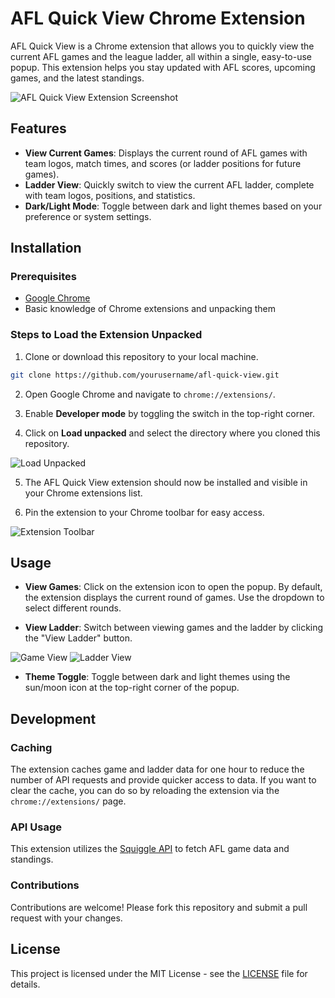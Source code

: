 
# AFL Quick View Chrome Extension

AFL Quick View is a Chrome extension that allows you to quickly view the current AFL games and the league ladder, all within a single, easy-to-use popup. This extension helps you stay updated with AFL scores, upcoming games, and the latest standings.

![AFL Quick View Extension Screenshot](images/readme/extension_screenshot.png)

## Features

- **View Current Games**: Displays the current round of AFL games with team logos, match times, and scores (or ladder positions for future games).
- **Ladder View**: Quickly switch to view the current AFL ladder, complete with team logos, positions, and statistics.
- **Dark/Light Mode**: Toggle between dark and light themes based on your preference or system settings.


## Installation

### Prerequisites

- [Google Chrome](https://www.google.com/chrome/)
- Basic knowledge of Chrome extensions and unpacking them

### Steps to Load the Extension Unpacked

1. Clone or download this repository to your local machine.

```bash
git clone https://github.com/yourusername/afl-quick-view.git
```

2. Open Google Chrome and navigate to `chrome://extensions/`.

3. Enable **Developer mode** by toggling the switch in the top-right corner.

4. Click on **Load unpacked** and select the directory where you cloned this repository.

![Load Unpacked](images/readme/load_unpacked.png)

5. The AFL Quick View extension should now be installed and visible in your Chrome extensions list.

6. Pin the extension to your Chrome toolbar for easy access.

![Extension Toolbar](images/readme/toolbar.png)

## Usage

- **View Games**: Click on the extension icon to open the popup. By default, the extension displays the current round of games. Use the dropdown to select different rounds.
  
- **View Ladder**: Switch between viewing games and the ladder by clicking the "View Ladder" button.

![Game View](images/readme/game_view.png)
![Ladder View](images/readme/ladder_view.png)

- **Theme Toggle**: Toggle between dark and light themes using the sun/moon icon at the top-right corner of the popup.

## Development

### Caching

The extension caches game and ladder data for one hour to reduce the number of API requests and provide quicker access to data. If you want to clear the cache, you can do so by reloading the extension via the `chrome://extensions/` page.

### API Usage

This extension utilizes the [Squiggle API](https://api.squiggle.com.au/) to fetch AFL game data and standings.

### Contributions

Contributions are welcome! Please fork this repository and submit a pull request with your changes.


## License

This project is licensed under the MIT License - see the [LICENSE](LICENSE) file for details.
